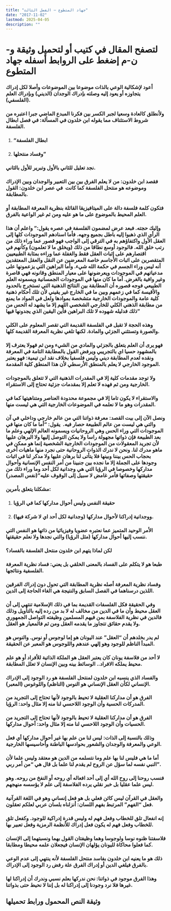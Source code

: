 ```yaml
---
title: "جهاد المتطوع – الفصل الثالث"
date: "2017-11-02"
lastmod: 2025-04-05
description: ""
---
```

# **لتصفح المقال في كتيب أو لتحميل وثيقة و-ن-م إضغط على الروابط أسفله** **جهاد المتطوع**

### أعود لإشكالية الوعي بالذات موضوعا بين الموضوعات وأصلا لكل إدراك يتجاوزه أو يعود إليه وصلته بإدراك الوجدان (الديني) وبإدراك العلم (الفلسفي).

### ولأنطلق كالعادة وسعيا لجبر الكسر بين فكرنا المبدع الماضي جبرا اعتبره من شروط الاستئناف مما يقوله ابن خلدون في المسألة: في فصل ابطال الفلسفة.

1. ### “ابطال الفلسفة
2. ### وفساد منتحلها”

### نجد تعليل للثاني بالأول وتبرير للأول بالثاني.

### فقصد ابن خلدون: من لا يعلم الفرق بين بين التعبير والوجدان وبين الإدراك وموضوعه هو منتحل الفلسفة كما كانت  في عصر ابن خلدون: القول بالمطابقة.

### فتكون كلمة فلسفة دالة على الميتافيزيقا القائلة بنظرية المعرفة المطابقة أو العلم المحيط بالموضوع على ما هو عليه ومن ثم غير الواعية بالفرق.

### وإليك حجته. فبعد عرض لمضمون الفلسفة في عصره يقول:” واعلم أن هذا الرأي الذي ذهبوا إليه باطل بجميع وجهه. فأما اسنادهم الموجودات كلها إلى العقل الأول واكتفاؤهم به في الترقي إلى الواجب فهو قصور عما وراء ذلك من رتب خلق الله. فالوجود أوسع نطاقا من ذلك (ويخلق ما لا تعلمون) وكأنهم في اقتصارهم على إثبات العقل فقط والغفلة عما وراءه بمثابة الطبيعيين المتقصرين على اثبات الأجاسم خاصة المعرضين عن النقل والعقل المعتقدين أنه ليس وراء الجسم في حكمة الله شيء. وأما البراهين التي يزعمونها على مدعياتهم في الموجودات ويعرضونها على معيار المنطق وقانونه فهي قاصرة وغير وافية بالغرض. أما ما كان منها في الموجودات الجمسانية ويسمونه العلم الطبيعي فوجه قصوره أن المطابقة بين النتائج الذهنية التي تستخرج بالحدود والأقيسة كما في زعمهم وبين ما في الخارج غير يقيني لأن تلك أحكام ذهنية كلية عامة والموجودات الخارجية متشخصة بموادها ولعل في المواد ما يمنع من مطابقة الذهني الكلي للخارجي الشخصي اللهم إلا ما يشهد له الحس من ذلك فدليله شهوده لا تلك البراهين فأين اليقين الذي يجدونها فيها”

### وهذه الحجة لا تقبل في الفلسفة القديمة التي تقصر المعلوم على الكلي والصورة وتستثني الجزئي والمادة. لكنها تلغي نظرية المعرفة القديمة كلها.

### فهو يرى أن العلم يتعلق بالجزئي والمادي من الشيء ومن ثم فهولا يعترف إلا بالمشهود حسيا اي بالتجريبي ويرفض القول بالمطابقة التامة في المعرفة ونقده لعدم المطابقة ديني وليس فلسفيا بخلاف نقد ابن تيمية: فهو يعتبر الموجود الخارجي لا يعلم بالمنطق الأرسطي لأن هذا المنطق كلية المقدمة.

### ولا توجد مقدمات كلية إلا في المقدرات الذهنية التي لا تتعلق بالموجودات الخارجية ومن ثم فهده لا تعلم إلا بمقدمات جزئية تحتاج إلى الاستقراء.

### والاستقراء لا يكون تاما إلا في مجموعة محدودة العناصر ومتناهيتها كما في المقدرات وهو ما لا نعلمه في الموضوعات الخارجية التي هي ليست منها.

### ونصل الآن إلى بيت القصد: معرفة ذواتنا التي من عالم خارجي وداخلي في آن والتي هي ليست من عالم الطبيعة حصار فيه.  يقول: “أما ما كان منها في الموجودات التي وراء الحس وهي الروحانيات ويسمونه العالم الإلهي وعلم ما بعد الطبيعة فإن ذواتها مجهولة راسا ولا يمكن التوصل إليها ولا البرهان عليها لأن تجريد المعقولات من الموجودات الخارجية الشخصية إنما هو ممكن في ماهو مدرك لنا. ونحن لا ندرك الذوات الروحانية حتى نجرد منها ماهيات أخرى بحجاب الحس بيننا وبينها فلا يتأتى لنا برهان عليها ولا مدكر لنا في اثبات وجودها على الجملة إلا ما نجده بين جنبينا من أمر النفس الإنسانية وأحوال مداركها وخصوصا في الرؤيا التي هي وجدانية لكل أحد وما وراء ذلك من حقيقتها وصفاتها فأمر غامض لا سبيل إلى الوقوف عليه”(نفس المصدر)

### مشكلنا يتعلق بأمرين:

1. ### حقيقة النفس وليس أحوال مداركها كما في الرؤيا
2. ### ووجدانية إدراكنا لأحوال مداركها (وجدانية لكل أحد اي لا شركة فيها).

### الأمر الوحيد المتميز عما نعتبره عضويا وفيزيائيا من ذاتها هو النفس التي ننسب إليها أحوال مداركها (مثل الرؤيا) والتي نجدها ولا نعلم حقيقتها.

### لكن لماذا يتهم ابن خلدون منتحل الفلسفة بالفساد؟

### طبعا هو لا يتكلم على الفساد بالمعنى الخلقي بل يعني: فساد نظرية المعرفة الفلسفية ونتائجها.

### وفساد نظرية المعرفة أصله نظرية المطابقة التي تحول دون إدراك الفرقين اللذين درسناهما في الفصل السابق والنتيجة هي الغاء الحاجة إلى الدين.

### وفي الحقيقة فكل الفلسفات القديمة بما في ذلك الإسلامية تنتهي إلى أن العقل محيط وأن ما في الدين من مخالف له لا بد من رده إليه بالتأويل وذلك فالدين في نظرية الفلاسفة بمن فيهم المسلمين وظيفته التواصل الجمهوري ولا يقدم حقائق تتجاوز ما يقدمه العقل ومن ثم فالمعيار هو العقل.

### لم يدر بخلدهم أن “العقل” عند اليونان هو إما لوجوس أو نوس. والنوس هو المبدأ الناظم للوجود وهو إلهي عندهم واللوجوس هو المعبر عن الحقيقة.

### لا أحد من فلاسفة يونان كان يعتبر العقل هو الملكة الذاتية للأفراد أو هو علم محيط يملكه الافراد.. الوسائط بينه وبين الإنسان لا تعلل المطابقة.

### والفساد الذي ينسبه ابن خلدون لمنتحل الفلسفة هو رد الوجود إلى الإدراك الإنساني لكأن العقل الإنساني هو النوس (الناظم) واللوغوس (المعبر).

### الفرق هو أن مداركنا العقلية لا تحيط بالوجود لأنها تحتاج إلى التجريد من المدركات الحسية وأن الوجود اللاحسي لنا منه إلا مثال واحد: الرؤيا.

### الفرق هو أن مداركنا العقلية لا تحيط بالوجود لأنها تحتاج إلى التجريد من الحسيات وأن الوجود اللاحسي لنا منه إلا مثال واحد: أحوال مداركها.

### وذلك بالنسبة إلى الذات: ليس لنا من علم بها غير أحوال مداركها أي فعل الوعي والمعرفة والوجدان والشعور بحوادسها الباطنة وأحاسيسها الخارجية.

### أما ما هي فليس لنا بها علم وما نتسلمه من الدين هو معتقد وليس علما لأن النبي نفسه لما سؤل عن الروح لم يقدم لنا علما بل قال هي “من أمر ربي”.

### فنسب روحنا إلى روح الله أي إلى أحد افعاله أي روحه أو النفخ من روحه. وهو ليس علما عقليا بل خبر نقلي يرده الفلاسفة إلى علم لا يؤسسه منهجهم.

### والعقل في القرآن ليس كائن فعلي بل هو فعل إنساني وهو في اللغة القرآنية فعل “الفهم” المرتبط بفهم اللسان: أنزلناه بلسان عربي لعلكم تعقلون.

### إنه انفعال تلق للخطاب وفعل فهم له وليس قدرة إدراكية للوجود. وكفعل تلق للخطاب وفعل فهم له يكون فعل إدراك للأنظمة الرمزية وفعل تعبير بها.

### فلاسفتنا ظنوه نوسا ولوجوسا وهما وظيفتان القول بهما ونسبتهما إلى الإنسان كما فعلوا محاكاة لليونان يؤلهان الإنسان فيجعلان علمه محيطا ومطابقا.

### ذلك هو ما يعنيه ابن خلدون بفاسد منتحل الفلسفة لأنه ينتهي إلى عدم الوعي بالفرق فيلغي الدين أو إدراك الفرق علة رفض رد الوجود إلى الإدراك.

### وهذا الفرق موجود في ذواتنا: نحن ندركها بعلم نسبي وندرك أن إدراكنا لها غيرها فلا نرد وجودنا إلى إدراكنا له بل إننا لا نحيط حتى بذواتنا.

## وثيقة النص المحمول ورابط تحميلها

###
